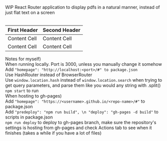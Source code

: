 WIP React Router application to display pdfs in a natural manner, instead of just flat text on a screen <br> <br>

First Header  | Second Header
------------- | -------------
Content Cell  | Content Cell
Content Cell  | Content Cell


Notes for myself) <br>
    When running locally.
        Port is 3000, unless you manually change it somehow <br>
        Add ```"homepage": "http://localhost:<port>/#" to package.json``` <br>
        Use HashRouter instead of BrowserRouter <br>
        Use ```window.location.hash``` instead of ```window.location.search``` when trying to get query parameters, and parse them like you would any string with .split() <br>
        ```npm start``` to run <br>
    When hosting to gh-pages) <br>
        Add ```"homepage": "https://<username>.github.io/<repo-name>/#"``` to package.json <br>
        Add ```"predeploy": "npm run build", \n "deploy": "gh-pages -d build"``` to scripts in package.json <br>
        ```npm run deploy``` to deploy to gh-pages branch, make sure the repository's settings is hosting from gh-pages and check Actions tab to see when it finishes (takes a while if you have a lot of files) <br>
